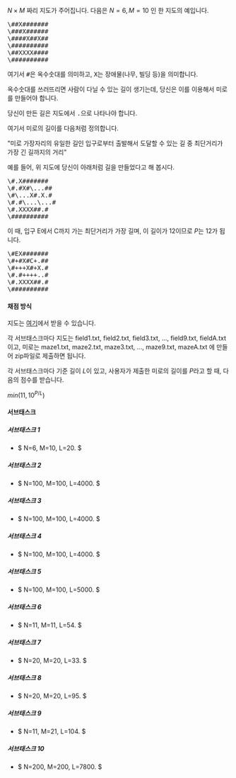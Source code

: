 <!-- 스토리 번역 정말 귀찮으니 요약할게요 //-->

$N \times M$ 짜리 지도가 주어집니다. 다음은 $N = 6, M = 10$ 인 한 지도의 예입니다.

<font face=Monospace>
\##X#######<br>
\###X######<br>
\####X##X##<br>
\##########<br>
\##XXXX####<br>
\##########<br>
</font>

<!-- Monospace 짱짱!! //-->

여기서 <font face=Monospace>\#</font>은 옥수숫대를 의미하고, <font face=Monospace>X</font>는 장애물(나무, 빌딩 등)을 의미합니다.

옥수숫대를 쓰러뜨리면 사람이 다닐 수 있는 길이 생기는데, 당신은 이를 이용해서 미로를 만들어야 합니다.

당신이 만든 길은 지도에서 <font face=Monospace>.</font>으로 나타나야 합니다.

여기서 미로의 길이를 다음처럼 정의합니다.

"미로 가장자리의 유일한 길인 입구로부터 출발해서 도달할 수 있는 길 중 최단거리가 가장 긴 길까지의 거리"

예를 들어, 위 지도에 당신이 아래처럼 길을 만들었다고 해 봅시다.

<font face=Monospace>
\#.X#######<br>
\#.#X#\...##<br>
\#\...X#.X.#<br>
\#.#\...\...#<br>
\#.XXXX##.#<br>
\##########<br>
</font>

이 때, 입구 E에서 C까지 가는 최단거리가 가장 길며, 이 길이가 12이므로 $P$는 12가 됩니다.

<font face=Monospace>
\#EX#######<br>
\#+#X#C+.##<br>
\#+++X#+X.#<br>
\#.#++++..#<br>
\#.XXXX##.#<br>
\##########<br>
</font>

<!-- 박수찬이 관리를 잘 못 합니다. 혼내주세요 ㅠㅠ //-->

#### 채점 방식

지도는 <a href="http://ioi2010.org/Tasks/Day2/maze.zip">여기</a>에서 받을 수 있습니다.

각 서브태스크마다 지도는 field1.txt, field2.txt, field3.txt, ..., field9.txt, fieldA.txt 이고,
미로는 maze1.txt, maze2.txt, maze3.txt, ..., maze9.txt, mazeA.txt 에 만들어 zip파일로 제출하면 됩니다.

각 서브태스크마다 기준 길이 $L$이 있고, 사용자가 제출한 미로의 길이를 $P$라고 할 때, 다음의 점수를 받습니다.

$min(11,10^{P/L})$

<!-- 박수찬 뒷담 깐 거 들켰어요. 쉴드쳐주실분 구함 //-->

#### 서브태스크

##### 서브태스크 1

* $ N=6, M=10, L=20. $

##### 서브태스크 2

* $ N=100, M=100, L=4000. $

##### 서브태스크 3

* $ N=100, M=100, L=4000. $

##### 서브태스크 4

* $ N=100, M=100, L=4000. $

##### 서브태스크 5

* $ N=100, M=100, L=5000. $

##### 서브태스크 6

* $ N=11, M=11, L=54. $

##### 서브태스크 7

* $ N=20, M=20, L=33. $

##### 서브태스크 8

* $ N=20, M=20, L=95. $

##### 서브태스크 9

* $ N=11, M=21, L=104. $

##### 서브태스크 10

* $ N=200, M=200, L=7800. $